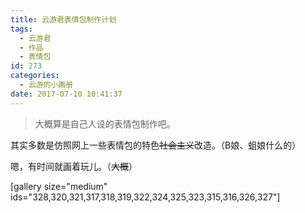 ```yaml
---
title: 云游君表情包制作计划
tags:
  - 云游君
  - 作品
  - 表情包
id: 273
categories:
  - 云游的小画册
date: 2017-07-10 10:41:37
---
```


> 大概算是自己人设的表情包制作吧。

其实多数是仿照网上一些表情包的特色<del>社会主义</del>改造。（B娘、蛆娘什么的）

嗯，有时间就画着玩儿。（<del>大概</del>）

[gallery size="medium" ids="328,320,321,317,318,319,322,324,325,323,315,316,326,327"]